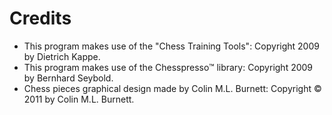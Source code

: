 # Credits #

  * This program makes use of the "Chess Training Tools": Copyright 2009 by Dietrich Kappe.
  * This program makes use of the Chesspresso™ library: Copyright 2009 by Bernhard Seybold.
  * Chess pieces graphical design made by Colin M.L. Burnett: Copyright © 2011 by Colin M.L. Burnett.